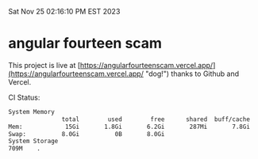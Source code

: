 Sat Nov 25 02:16:10 PM EST 2023

# angular fourteen scam


This project is live at [https://angularfourteenscam.vercel.app/](https://angularfourteenscam.vercel.app/ "dog!") thanks to Github and Vercel.

CI Status: 

```bash
System Memory
               total        used        free      shared  buff/cache   available
Mem:            15Gi       1.8Gi       6.2Gi       287Mi       7.8Gi        13Gi
Swap:          8.0Gi          0B       8.0Gi
System Storage
709M	.
```
